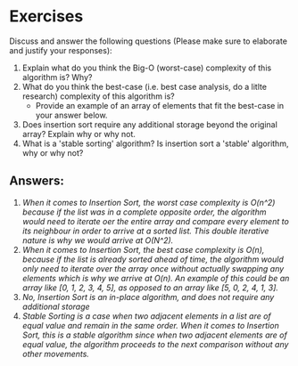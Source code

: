 # Exercises

Discuss and answer the following questions (Please make sure to elaborate and justify your responses):

1. Explain what do you think the Big-O (worst-case) complexity of this algorithm is? Why?
2. What do you think the best-case (i.e. best case analysis, do a litlte research) complexity of this algorithm is?
   - Provide an example of an array of elements that fit the best-case in your answer below.
3. Does insertion sort require any additional storage beyond the original array? Explain why or why not.
4. What is a 'stable sorting' algorithm? Is insertion sort a 'stable' algorithm, why or why not?

## Answers:

1. *When it comes to Insertion Sort, the worst case complexity is O(n^2) because if the list was in a complete opposite order, the algorithm would need to iterate oer the entire array and compare every element to its neighbour in order to arrive at a sorted list. This double iterative nature is why we would arrive at O(N^2).*
2. *When it comes to Insertion Sort, the best case complexity is O(n), because if the list is already sorted ahead of time, the algorithm would only need to iterate over the array once without actually swapping any elements which is why we arrive at O(n). An example of this could be an array like [0, 1, 2, 3, 4, 5], as opposed to an array like [5, 0, 2, 4, 1, 3].*
3. *No, Insertion Sort is an in-place algorithm, and does not require any additional storage*
4. *Stable Sorting is a case when two adjacent elements in a list are of equal value and remain in the same order. When it comes to Insertion Sort, this is a stable algorithm since when two adjacent elements are of equal value, the algorithm proceeds to the next comparison without any other movements.*
